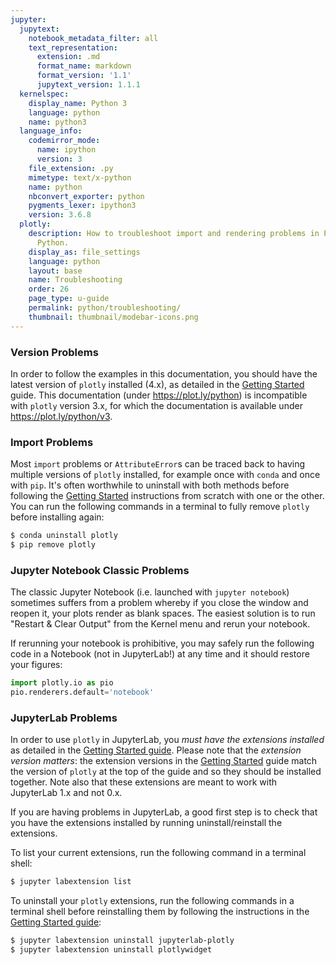 ```yaml
---
jupyter:
  jupytext:
    notebook_metadata_filter: all
    text_representation:
      extension: .md
      format_name: markdown
      format_version: '1.1'
      jupytext_version: 1.1.1
  kernelspec:
    display_name: Python 3
    language: python
    name: python3
  language_info:
    codemirror_mode:
      name: ipython
      version: 3
    file_extension: .py
    mimetype: text/x-python
    name: python
    nbconvert_exporter: python
    pygments_lexer: ipython3
    version: 3.6.8
  plotly:
    description: How to troubleshoot import and rendering problems in Plotly with
      Python.
    display_as: file_settings
    language: python
    layout: base
    name: Troubleshooting
    order: 26
    page_type: u-guide
    permalink: python/troubleshooting/
    thumbnail: thumbnail/modebar-icons.png
---
```


<!-- #region -->
### Version Problems

In order to follow the examples in this documentation, you should have the latest version of `plotly` installed (4.x), as detailed in the [Getting Started](/python/getting-started) guide. This documentation (under https://plot.ly/python) is incompatible with `plotly` version 3.x, for which the documentation is available under https://plot.ly/python/v3.

### Import Problems

Most `import` problems or `AttributeError`s can be traced back to having multiple versions of `plotly` installed, for example once with `conda` and once with `pip`. It's often worthwhile to uninstall with both methods before following the [Getting Started](/python/getting-started) instructions from scratch with one or the other. You can run the following commands in a terminal to fully remove `plotly` before installing again:

```bash
$ conda uninstall plotly
$ pip remove plotly
```

### Jupyter Notebook Classic Problems

The classic Jupyter Notebook (i.e. launched with `jupyter notebook`) sometimes suffers from a problem whereby if you close the window and reopen it, your plots render as blank spaces. The easiest solution is to run "Restart & Clear Output" from the Kernel menu and rerun your notebook.

If rerunning your notebook is prohibitive, you may safely run the following code in a Notebook (not in JupyterLab!) at any time and it should restore your figures:

```python
import plotly.io as pio
pio.renderers.default='notebook'
```

### JupyterLab Problems

In order to use `plotly` in JupyterLab, you *must have the extensions installed* as detailed in the [Getting Started guide](/python/getting-started). Please note that the *extension version matters*: the extension versions in the [Getting Started](/python/getting-started) guide match the version of `plotly` at the top of the guide and so they should be installed together. Note also that these extensions are meant to work with JupyterLab 1.x and not 0.x.

If you are having problems in JupyterLab, a good first step is to check that you have the extensions installed by running uninstall/reinstall the extensions.

To list your current extensions, run the following command in a terminal shell:

```bash
$ jupyter labextension list
```

To uninstall your `plotly` extensions, run the following commands in a terminal shell before reinstalling them by following the instructions in the [Getting Started guide](/python/getting-started):

```bash
$ jupyter labextension uninstall jupyterlab-plotly
$ jupyter labextension uninstall plotlywidget
```
<!-- #endregion -->

```python

```

